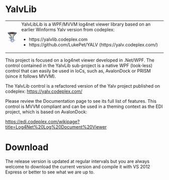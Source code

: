 # YalvLib

<table border="0">
<tr>
<td><img src="https://github.com/Dirkster99/Docu/blob/master/YalvLib/filter_Applied.png?raw=true"></td>
<td>
YalvLibLib is a WPF/MVVM log4net viewer library based on an earlier Winforms Yalv version from codeplex:
<ul>
<li>https://yalvlib.codeplex.com</li>
<li>https://github.com/LukePet/YALV (https://yalv.codeplex.com/)</li>
</ul>
</td>
</tr>
</table>

This project is focused on a log4net viewer developed in .Net/WPF. The control contained in the YalvLib sub-project is a native WPF (look-less) control that can easily be used in IoCs, such as, AvalonDock or PRISM (since it follows MVVM).

The YalvLib control is a refactored version of the Yalv project published on codeplex:
https://yalv.codeplex.com/

Please review the Documentation page to see its full list of features.
This control is MVVM compliant and can be used in a theming context as the EDI project, which is based on AvalonDock:

https://edi.codeplex.com/wikipage?title=Log4Net%20Log%20Document%20Viewer

# Download
The release version is updated at regular intervals but you are always welcome to download the current version and compile it with VS 2012 Express or better to see what we are up to.
